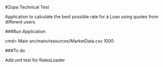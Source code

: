 #Zopa Technical Test

Application to calculate the best possible rate for a Loan using quotes from different users.


###Run Application

cmd> Main src/main/resources/MarketData.csv 1000


###To do

Add unit test for RatesLoader

